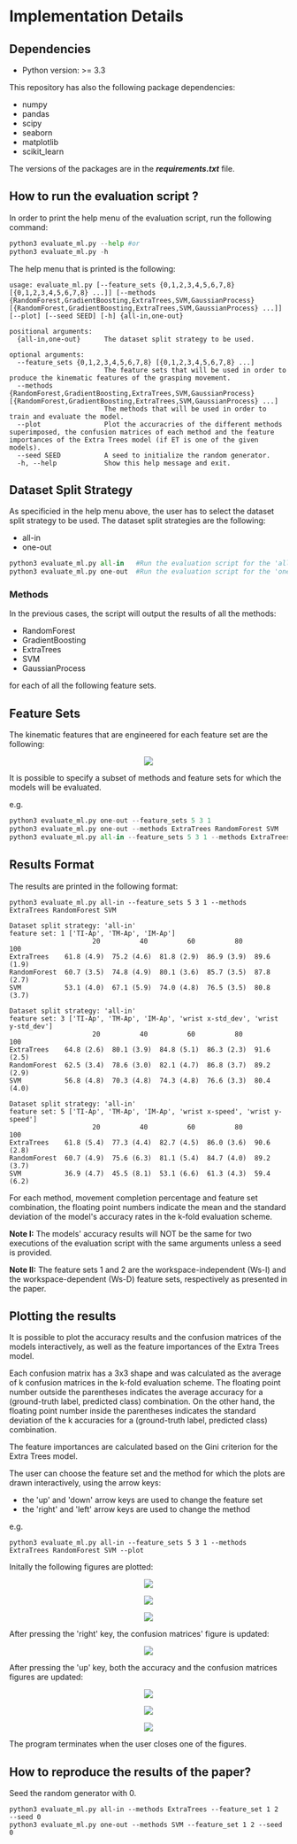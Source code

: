 # Implementation Details

## Dependencies
- Python version: >= 3.3

This repository has also the following package dependencies:
- numpy
- pandas
- scipy
- seaborn
- matplotlib
- scikit_learn

The versions of the packages are in the ***requirements.txt*** file.

## How to run the evaluation script ?
In order to print the help menu of the evaluation script, run the following command:
```python
python3 evaluate_ml.py --help #or
python3 evaluate_ml.py -h
```

The help menu that is printed is the following:
```
usage: evaluate_ml.py [--feature_sets {0,1,2,3,4,5,6,7,8} [{0,1,2,3,4,5,6,7,8} ...]] [--methods {RandomForest,GradientBoosting,ExtraTrees,SVM,GaussianProcess} [{RandomForest,GradientBoosting,ExtraTrees,SVM,GaussianProcess} ...]] [--plot] [--seed SEED] [-h] {all-in,one-out}

positional arguments:
  {all-in,one-out}      The dataset split strategy to be used.

optional arguments:
  --feature_sets {0,1,2,3,4,5,6,7,8} [{0,1,2,3,4,5,6,7,8} ...]
                        The feature sets that will be used in order to produce the kinematic features of the grasping movement.
  --methods {RandomForest,GradientBoosting,ExtraTrees,SVM,GaussianProcess} [{RandomForest,GradientBoosting,ExtraTrees,SVM,GaussianProcess} ...]
                        The methods that will be used in order to train and evaluate the model.
  --plot                Plot the accuracries of the different methods superimposed, the confusion matrices of each method and the feature importances of the Extra Trees model (if ET is one of the given models).
  --seed SEED           A seed to initialize the random generator.
  -h, --help            Show this help message and exit.
```

## Dataset Split Strategy
As specificied in the help menu above, the user has to select the dataset split strategy to be used. The dataset split strategies are the following:
- all-in
- one-out

```python
python3 evaluate_ml.py all-in   #Run the evaluation script for the 'all-in' dataset split strategy.
python3 evaluate_ml.py one-out  #Run the evaluation script for the 'one-out' dataset split strategy.
```

### Methods
In the previous cases, the script will output the results of all the methods:
- RandomForest
- GradientBoosting
- ExtraTrees
- SVM
- GaussianProcess

for each of all the following feature sets.

## Feature Sets
The kinematic features that are engineered for each feature set are the following:
<p align="center">
<img src="assets/feature_sets.png"></img>
</p>

It is possible to specify a subset of methods and feature sets for which the models will be evaluated.

e.g.
```python
python3 evaluate_ml.py one-out --feature_sets 5 3 1
python3 evaluate_ml.py one-out --methods ExtraTrees RandomForest SVM 
python3 evaluate_ml.py all-in --feature_sets 5 3 1 --methods ExtraTrees RandomForest SVM
```
## Results Format
The results are printed in the following format:
```
python3 evaluate_ml.py all-in --feature_sets 5 3 1 --methods ExtraTrees RandomForest SVM
```

```
Dataset split strategy: 'all-in'
feature set: 1 ['TI-Ap', 'TM-Ap', 'IM-Ap']
                     20          40          60          80          100
ExtraTrees    61.8 (4.9)  75.2 (4.6)  81.8 (2.9)  86.9 (3.9)  89.6 (1.9)
RandomForest  60.7 (3.5)  74.8 (4.9)  80.1 (3.6)  85.7 (3.5)  87.8 (2.7)
SVM           53.1 (4.0)  67.1 (5.9)  74.0 (4.8)  76.5 (3.5)  80.8 (3.7)

Dataset split strategy: 'all-in'
feature set: 3 ['TI-Ap', 'TM-Ap', 'IM-Ap', 'wrist x-std_dev', 'wrist y-std_dev']
                     20          40          60          80          100
ExtraTrees    64.8 (2.6)  80.1 (3.9)  84.8 (5.1)  86.3 (2.3)  91.6 (2.5)
RandomForest  62.5 (3.4)  78.6 (3.0)  82.1 (4.7)  86.8 (3.7)  89.2 (2.9)
SVM           56.8 (4.8)  70.3 (4.8)  74.3 (4.8)  76.6 (3.3)  80.4 (4.0)

Dataset split strategy: 'all-in'
feature set: 5 ['TI-Ap', 'TM-Ap', 'IM-Ap', 'wrist x-speed', 'wrist y-speed']
                     20          40          60          80          100
ExtraTrees    61.8 (5.4)  77.3 (4.4)  82.7 (4.5)  86.0 (3.6)  90.6 (2.8)
RandomForest  60.7 (4.9)  75.6 (6.3)  81.1 (5.4)  84.7 (4.0)  89.2 (3.7)
SVM           36.9 (4.7)  45.5 (8.1)  53.1 (6.6)  61.3 (4.3)  59.4 (6.2)
```

For each method, movement completion percentage and feature set combination, the floating point numbers indicate the mean and the standard deviation of the model's accuracy rates in the k-fold evaluation scheme.

<b>Note I:</b> The models' accuracy results will NOT be the same for two executions of the evaluation script with the same arguments unless a seed is provided. 

<b>Note II:</b> The feature sets 1 and 2 are the workspace-independent (Ws-I) and the workspace-dependent (Ws-D) feature sets, respectively as presented in the paper.
## Plotting the results
It is possible to plot the accuracy results and the confusion matrices of the models interactively, as well as the feature importances of the Extra Trees model.

Each confusion matrix has a 3x3 shape and was calculated as the average of k confusion matrices in the k-fold evaluation scheme. The floating point number outside the parentheses indicates the average accuracy for a (ground-truth label, predicted class) combination. On the other hand, the floating point number inside the parentheses indicates the standard deviation of the k accuracies for a (ground-truth label, predicted class) combination.

The feature importances are calculated based on the Gini criterion for the Extra Trees model. 

The user can choose the feature set and the method for which the plots are drawn interactively, using the arrow keys:
- the 'up' and 'down' arrow keys are used to change the feature set
- the 'right' and 'left' arrow keys are used to change the method

e.g.
```
python3 evaluate_ml.py all-in --feature_sets 5 3 1 --methods ExtraTrees RandomForest SVM --plot
```

Initally the following figures are plotted:

<p align="center">
<img src="assets/acc_ex1.png"></img>
</p>

<p align="center">
<img src="assets/confmtx_et_ex1.png"></img>
</p>

<p align="center">
<img src="assets/feature_importance_ex1.png"></img>
</p>

After pressing the 'right' key, the confusion matrices' figure is updated:

<p align="center">
<img src="assets/confmtx_rf_ex1.png"></img>
</p>

After pressing the 'up' key, both the accuracy and the confusion matrices figures are updated:

<p align="center">
<img src="assets/acc_ex3.png"></img>
</p>

<p align="center">
<img src="assets/confmtx_rf_ex3.png"></img>
</p>

<p align="center">
<img src="assets/feature_importance_ex3.png"></img>
</p>

The program terminates when the user closes one of the figures.

## How to reproduce the results of the paper?
Seed the random generator with 0.
```
python3 evaluate_ml.py all-in --methods ExtraTrees --feature_set 1 2  --seed 0
python3 evaluate_ml.py one-out --methods SVM --feature_set 1 2 --seed 0
```